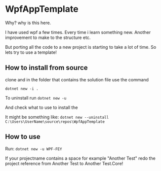 # WpfAppTemplate
Why? why is this here.

I have used wpf a few times. Every time i learn something new. Another improvement to make to the structure etc.

But porting all the code to a new project is starting to take a lot of time. So lets try to use a template!

## How to install from source

clone and in the folder that contains the solution file use the command

`dotnet new -i .`

To uninstall run 
`dotnet new -u`

And check what to use to install the 

It might be something like:
`dotnet new --uninstall C:\Users\UserName\source\repos\WpfAppTemplate`



## How to use

Run:
`dotnet new -u WPF-FEY`

If your projectname contains a space for example "Another Test" redo the project reference from Another Test to Another Test.Core!
<ProjectReference Include="..\Another Test.Core\Another Test.Core.csproj" />